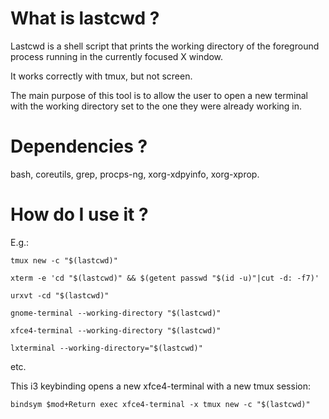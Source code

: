 # What is lastcwd ?

Lastcwd is a shell script that prints the working directory of the foreground
process running in the currently focused X window.

It works correctly with tmux, but not screen.

The main purpose of this tool is to allow the user to open a new terminal with
the working directory set to the one they were already working in.

# Dependencies ?

bash, coreutils, grep, procps-ng, xorg-xdpyinfo, xorg-xprop.

# How do I use it ?

E.g.:
```
tmux new -c "$(lastcwd)"
```
```
xterm -e 'cd "$(lastcwd)" && $(getent passwd "$(id -u)"|cut -d: -f7)'
```
```
urxvt -cd "$(lastcwd)"
```
```
gnome-terminal --working-directory "$(lastcwd)"
```
```
xfce4-terminal --working-directory "$(lastcwd)"
```
```
lxterminal --working-directory="$(lastcwd)"
```
etc.

This i3 keybinding opens a new xfce4-terminal with a new tmux session:
```
bindsym $mod+Return exec xfce4-terminal -x tmux new -c "$(lastcwd)"
```
